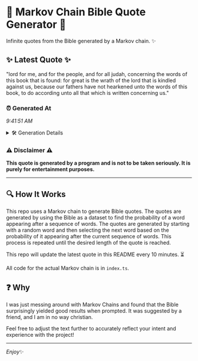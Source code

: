 # 📖 Markov Chain Bible Quote Generator 📖

Infinite quotes from the Bible generated by a Markov chain. ✨

## ✨ Latest Quote ✨
"lord for me, and for the people, and for all judah, concerning the words of this book that is found: for great is the wrath of the lord that is kindled against us, because our fathers have not hearkened unto the words of this book, to do according unto all that which is written concerning us."

### ⏰ Generated At
*9:41:51 AM*

<details>
    <summary>🛠️ Generation Details</summary>
    <p>
        <strong>🌱 Seed:</strong> lord<br>
        <strong>🔄 Iterations:</strong> 55<br>
        <strong>📜 Context History:</strong><br>[ lord ]: for<br>[ lord, for ]: me,<br>[ lord, for, me, ]: and<br>[ lord, for, me,, and ]: for<br>[ lord, for, me,, and, for ]: the<br>[ lord, for, me,, and, for, the ]: people,<br>[ for, me,, and, for, the, people, ]: and<br>[ me,, and, for, the, people,, and ]: for<br>[ and, for, the, people,, and, for ]: all<br>[ for, the, people,, and, for, all ]: judah,<br>[ the, people,, and, for, all, judah, ]: concerning<br>[ people,, and, for, all, judah,, concerning ]: the<br>[ and, for, all, judah,, concerning, the ]: words<br>[ for, all, judah,, concerning, the, words ]: of<br>[ all, judah,, concerning, the, words, of ]: this<br>[ judah,, concerning, the, words, of, this ]: book<br>[ concerning, the, words, of, this, book ]: that<br>[ the, words, of, this, book, that ]: is<br>[ words, of, this, book, that, is ]: found:<br>[ of, this, book, that, is, found: ]: for<br>[ this, book, that, is, found:, for ]: great<br>[ book, that, is, found:, for, great ]: is<br>[ that, is, found:, for, great, is ]: the<br>[ is, found:, for, great, is, the ]: wrath<br>[ found:, for, great, is, the, wrath ]: of<br>[ for, great, is, the, wrath, of ]: the<br>[ great, is, the, wrath, of, the ]: lord<br>[ is, the, wrath, of, the, lord ]: that<br>[ the, wrath, of, the, lord, that ]: is<br>[ wrath, of, the, lord, that, is ]: kindled<br>[ of, the, lord, that, is, kindled ]: against<br>[ the, lord, that, is, kindled, against ]: us,<br>[ lord, that, is, kindled, against, us, ]: because<br>[ that, is, kindled, against, us,, because ]: our<br>[ is, kindled, against, us,, because, our ]: fathers<br>[ kindled, against, us,, because, our, fathers ]: have<br>[ against, us,, because, our, fathers, have ]: not<br>[ us,, because, our, fathers, have, not ]: hearkened<br>[ because, our, fathers, have, not, hearkened ]: unto<br>[ our, fathers, have, not, hearkened, unto ]: the<br>[ fathers, have, not, hearkened, unto, the ]: words<br>[ have, not, hearkened, unto, the, words ]: of<br>[ not, hearkened, unto, the, words, of ]: this<br>[ hearkened, unto, the, words, of, this ]: book,<br>[ unto, the, words, of, this, book, ]: to<br>[ the, words, of, this, book,, to ]: do<br>[ words, of, this, book,, to, do ]: according<br>[ of, this, book,, to, do, according ]: unto<br>[ this, book,, to, do, according, unto ]: all<br>[ book,, to, do, according, unto, all ]: that<br>[ to, do, according, unto, all, that ]: which<br>[ do, according, unto, all, that, which ]: is<br>[ according, unto, all, that, which, is ]: written<br>[ unto, all, that, which, is, written ]: concerning<br>[ all, that, which, is, written, concerning ]: us.<br>
    </p>
</details>

### ⚠️ Disclaimer ⚠️
**This quote is generated by a program and is not to be taken seriously. It is purely for entertainment purposes.**

---

## 🔍 How It Works

This repo uses a Markov chain to generate Bible quotes. The quotes are generated by using the Bible as a dataset to find the probability of a word appearing after a sequence of words. The quotes are generated by starting with a random word and then selecting the next word based on the probability of it appearing after the current sequence of words. This process is repeated until the desired length of the quote is reached.

This repo will update the latest quote in this README every 10 minutes. ⏳

All code for the actual Markov chain is in `index.ts`.

## ❓ Why

I was just messing around with Markov Chains and found that the Bible surprisingly yielded good results when prompted. 
It was suggested by a friend, and I am in no way christian.

Feel free to adjust the text further to accurately reflect your intent and experience with the project!

---

*Enjoy*✨
